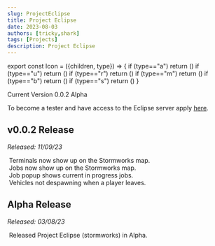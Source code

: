 ```yaml
---
slug: ProjectEclipse
title: Project Eclipse
date: 2023-08-03
authors: [tricky,shark]
tags: [Projects]
description: Project Eclipse
---
```

export const Icon = ({children, type}) => {
  if (type=="a") return (<i class="fas fa-plus update-add" title="Added"></i>)
  if (type=="u") return (<i class="fas fa-arrow-up update-updated" title="Updated"></i>)
  if (type=="r") return (<i class="fas fa-minus update-removed" title="Removed"></i>)
  if (type=="m") return (<i class="fas fa-exchange-alt update-moved" title="Moved"></i>)
  if (type=="b") return (<i class="fas fa-bug update-bug" title="Bug"></i>)
  if (type=="s") return (<i class="fas fa-star update-star" title="Star"></i>)
}

Current Version 0.0.2 Alpha

<!--truncate-->

To become a tester and have access to the Eclipse server apply <a href="https://trickys.gg/applications/new" target="_blank">here</a>.

## v0.0.2 Release
<i>Released: 11/09/23</i>

&#8203;<Icon type="a"></Icon> Terminals now show up on the Stormworks map.<br/>
&#8203;<Icon type="a"></Icon> Jobs now show up on the Stormworks map.<br/>
&#8203;<Icon type="a"></Icon> Job popup shows current in progress jobs.<br/>
&#8203;<Icon type="b"></Icon> Vehicles not despawning when a player leaves.<br/>

## Alpha Release
<i>Released: 03/08/23</i>

&#8203;<Icon type="s"></Icon> Released Project Eclipse (stormworks) in Alpha.